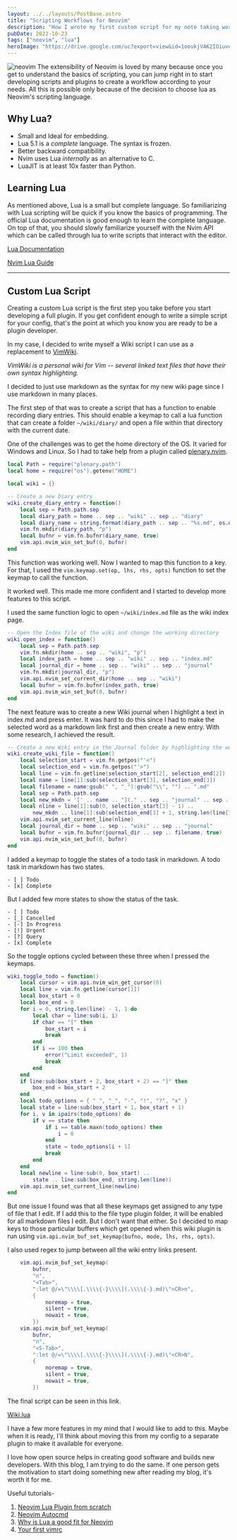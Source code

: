 ```yaml
---
layout: ../../layouts/PostBase.astro
title: "Scripting Workflows for Neovim"
description: "How I wrote my first custom script for my note taking workflow"
pubDate: 2022-10-23
tags: ["neovim", "lua"]
heroImage: "https://drive.google.com/uc?export=view&id=1ooukjVAK2IOiuveM8k3aNmGuxehzVNzR"
---
```

![neovim](https://drive.google.com/uc?export=view&id=1ooukjVAK2IOiuveM8k3aNmGuxehzVNzR)
The extensibility of Neovim is loved by many because once you get to understand 
the basics of scripting, you can jump right in to start developing scripts and 
plugins to create a workflow according to your needs. All this is possible only 
because of the decision to choose lua as Neovim's scripting language.

## Why Lua?
- Small and Ideal for embedding.
- Lua 5.1 is a *complete* language. The syntax is frozen.
- Better backward compatibility.
- Nvim uses Lua *internally* as an alternative to C.
- LuaJIT is at least 10x faster than Python.


## Learning Lua
As mentioned above, Lua is a small but complete language. So familiarizing with 
Lua scripting will be quick if you know the basics of programming. The official Lua 
documentation is good enough to learn the complete language. On top of that, you 
should slowly familiarize yourself with the Nvim API which can be called through lua to 
write scripts that interact with the editor.

[Lua Documentation](https://www.lua.org/pil/)

[Nvim Lua Guide](https://github.com/nanotee/nvim-lua-guide)

----

## Custom Lua Script
Creating a custom Lua script is the first step you take before you start developing 
a full plugin. If you get confident enough to write a simple script for your config, 
that's the point at which you know you are ready to be a plugin developer.

In my case, I decided to write myself a Wiki script I can use as a replacement to 
[VimWiki](https://github.com/vimwiki/vimwiki/). 

*VimWiki is a personal wiki for Vim -- several linked text files that have 
their own syntax highlighting.*

I decided to just use markdown as the syntax for my new wiki page since I use 
markdown in many places.

The first step of that was to create a script that has a function to enable recording
diary entries. This should enable a keymap to call a lua function that can create 
a folder `~/wiki/diary/` and open a file within that directory with the current date.

One of the challenges was to get the home directory of the OS. It varied for Windows 
and Linux. So I had to take help from a plugin called 
[plenary.nvim](https://github.com/nvim-lua/plenary.nvim).

```lua
local Path = require("plenary.path")
local home = require("os").getenv("HOME")

local wiki = {}

-- Create a new Diary entry
wiki.create_diary_entry = function()
    local sep = Path.path.sep
    local diary_path = home .. sep .. "wiki" .. sep .. "diary"
    local diary_name = string.format(diary_path .. sep .. "%s.md", os.date "%Y_%m_%d")
    vim.fn.mkdir(diary_path, "p")
    local bufnr = vim.fn.bufnr(diary_name, true)
    vim.api.nvim_win_set_buf(0, bufnr)
end
```

This function was working well. Now I wanted to map this function to a key. For 
that, I used the `vim.keymap.set(op, lhs, rhs, opts)` function to set the keymap 
to call the function. 

It worked well. This made me more confident and I started to develop more features 
to this script.

I used the same function logic to open `~/wiki/index.md` file as the wiki index page.
```lua
-- Open the Index file of the wiki and change the working directory
wiki.open_index = function()
    local sep = Path.path.sep
    vim.fn.mkdir(home .. sep .. "wiki", "p")
    local index_path = home .. sep .. "wiki" .. sep .. "index.md"
    local journal_dir = home .. sep .. "wiki" .. sep .. "journal"
    vim.fn.mkdir(journal_dir, "p")
    vim.api.nvim_set_current_dir(home .. sep .. "wiki")
    local bufnr = vim.fn.bufnr(index_path, true)
    vim.api.nvim_win_set_buf(0, bufnr)
end
```

The next feature was to create a new Wiki journal when I highlight a text in index.md 
and press enter. It was hard to do this since I had to make the selected word as a 
markdown link first and then create a new entry. With some research, I achieved the 
result.

```lua
-- Create a new Wiki entry in the Journal folder by highlighting the word and pressing <CR>
wiki.create_wiki_file = function()
    local selection_start = vim.fn.getpos("'<")
    local selection_end = vim.fn.getpos("'>")
    local line = vim.fn.getline(selection_start[2], selection_end[2])
    local name = line[1]:sub(selection_start[3], selection_end[3])
    local filename = name:gsub(" ", "_"):gsub("\\", "") .. ".md"
    local sep = Path.path.sep
    local new_mkdn = '[' .. name .. "](." .. sep .. "journal" .. sep .. filename .. ")"
    local nline = line[1]:sub(0, selection_start[3] - 1) ..
        new_mkdn .. line[1]:sub(selection_end[3] + 1, string.len(line[1]))
    vim.api.nvim_set_current_line(nline)
    local journal_dir = home .. sep .. "wiki" .. sep .. "journal"
    local bufnr = vim.fn.bufnr(journal_dir .. sep .. filename, true)
    vim.api.nvim_win_set_buf(0, bufnr)
end
```

I added a keymap to toggle the states of a todo task in markdown. A todo task in 
markdown has two states.
```
- [ ] Todo
- [x] Complete
```
But I added few more states to show the status of the task.
```
- [ ] Todo
- [_] Cancelled
- [-] In Progress
- [!] Urgent
- [?] Query
- [x] Complete
```

So the toggle options cycled between these three when I pressed the keymaps.

```lua
wiki.toggle_todo = function()
    local cursor = vim.api.nvim_win_get_cursor(0)
    local line = vim.fn.getline(cursor[1])
    local box_start = 0
    local box_end = 0
    for i = 0, string.len(line) - 1, 1 do
        local char = line:sub(i, i)
        if char == "[" then
            box_start = i
            break
        end
        if i == 100 then
            error("Limit exceeded", 1)
            break
        end
    end
    if line:sub(box_start + 2, box_start + 2) == "]" then
        box_end = box_start + 2
    end
    local todo_options = { " ", "_", "-", "!", "?", "x" }
    local state = line:sub(box_start + 1, box_start + 1)
    for i, v in ipairs(todo_options) do
        if v == state then
            if i == table.maxn(todo_options) then
                i = 0
            end
            state = todo_options[i + 1]
            break
        end
    end
    local newline = line:sub(0, box_start) ..
        state .. line:sub(box_end, string.len(line))
    vim.api.nvim_set_current_line(newline)
end
```

But one issue I found was that all these keymaps get assigned to any type of file 
that I edit. If I add this to the file type plugin folder, it will be enabled for 
all markdown files I edit. But I don't want that either. So I decided to map keys 
to those particular buffers which get opened when this wiki plugin is run using 
`vim.api.nvim_buf_set_keymap(bufno, mode, lhs, rhs, opts)`.

I also used regex to jump between all the wiki entry links present.
```lua
    vim.api.nvim_buf_set_keymap(
        bufnr,
        "n",
        "<Tab>",
        ":let @/=\"\\\\[.\\\\{-}\\\\](.\\\\{-}.md)\"<CR>n",
        {
            noremap = true,
            silent = true,
            nowait = true,
        })
    vim.api.nvim_buf_set_keymap(
        bufnr,
        "n",
        "<S-Tab>",
        ":let @/=\"\\\\[.\\\\{-}\\\\](.\\\\{-}.md)\"<CR>N",
        {
            noremap = true,
            silent = true,
            nowait = true,
        })
```

The final script can be seen in this link.

[Wiki.lua](https://github.com/serenevoid/neovim-config-revamp/blob/master/lua/void/wiki.lua)

I have a few more features in my mind that I would like to add to this. Maybe when 
it is ready, I'll think about moving this from my config to a separate plugin to 
make it available for everyone.

I love how open source helps in creating good software and builds new developers.
With this blog, I am trying to do the same. If one person gets the motivation to 
start doing something new after reading my blog, it's worth it for me.

Useful tutorials-
1. [Neovim Lua Plugin from scratch](https://youtu.be/n4Lp4cV8YR0)
2. [Neovim Autocmd](https://youtu.be/ekMIIAqTZ34)
3. [Why is Lua a good fit for Neovim](https://youtu.be/IP3J56sKtn0)
4. [Your first vimrc](https://youtu.be/x2QJYq4IX6M)
